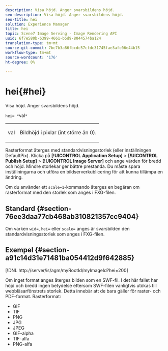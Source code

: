 ```yaml
---
description: Visa höjd. Anger svarsbildens höjd.
seo-description: Visa höjd. Anger svarsbildens höjd.
seo-title: hei
solution: Experience Manager
title: hei
topic: Scene7 Image Serving - Image Rendering API
uuid: 6f7e580b-6399-4661-b5d9-8044574ba124
translation-type: tm+mt
source-git-commit: 7bc7b3a86fbcdc57cfdc31745fae3afc06e44b15
workflow-type: tm+mt
source-wordcount: '176'
ht-degree: 0%

---
```



# hei{#hei}

Visa höjd. Anger svarsbildens höjd.

`hei= *`val`*`

<table id="simpletable_627E67D201744588815325F3C55F76A5"> 
 <tr class="strow"> 
  <td class="stentry"> <p><span class="codeph"> <span class="varname"> val</span></span> </p> </td> 
  <td class="stentry"> <p>Bildhöjd i pixlar (int större än 0). </p></td> 
 </tr> 
</table>

Rasterformat återges med standardvisningsstorlek (eller inställningen DefaultPix). Klicka på **[!UICONTROL Application Setup]** > **[!UICONTROL Publish Setup]** > **[!UICONTROL Image Server]** och ange värden för bredd och höjd. Mindre storlekar ger bättre prestanda. Du måste spara inställningarna och utföra en bildserverkublicering för att kunna tillämpa en ändring.

Om du använder ett `scale=1`-kommando återges en begäran om rasterformat med den storlek som anges i FXG-filen.

## Standard {#section-76ee3daa77cb468ab310821357cc9404}

Om varken `wid=`, `hei=` eller `scale=` anges är svarsbilden den standardvisningsstorlek som anges i FXG-filen.

## Exempel {#section-a91c14d31e71481ba054412d9f642885}

[!DNL http://server/is/agm/myRootId/myImageId?hei=200]

Om inget format anges återges bilden som en SWF-fil. I det här fallet har höjd och bredd ingen betydelse eftersom SWF-filen vanligtvis utökas till webbläsarfönstrets storlek. Detta innebär att de bara gäller för raster- och PDF-format. Rasterformat:

* GIF
* TIF
* PNG
* JPG
* JPEG
* GIF-alpha
* TIF-alfa
* PNG-alfa

